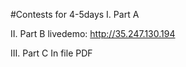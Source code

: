 #Contests for 4-5days
I. Part A 

II. Part B
    livedemo: http://35.247.130.194

III. Part C 
    In file PDF